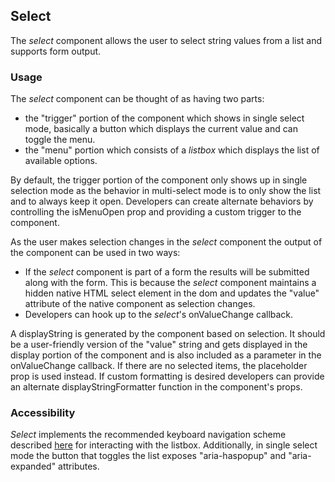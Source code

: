 ## Select
The *select* component allows the user to select string values from a list and supports form output.

### Usage
The *select* component can be thought of as having two parts:
- the "trigger" portion of the component which shows in single select mode, basically a button which displays the current value and can toggle the menu.
- the "menu" portion which consists of a *listbox* which displays the list of available options.

By default, the trigger portion of the component only shows up in single selection mode as the behavior in multi-select mode is to only show the list and to always keep it open. Developers can create alternate behaviors by controlling the isMenuOpen prop and providing a custom trigger to the component.

As the user makes selection changes in the *select* component the output of the component can be used in two ways:
- If the *select* component is part of a form the results will be submitted along with the form. This is because the *select* component maintains a hidden native HTML select element in the dom and updates the "value" attribute of the native component as selection changes.
- Developers can hook up to the *select*'s onValueChange callback.

A displayString is generated by the component based on selection.  It should be a user-friendly version of the "value" string and gets displayed in the display portion of the component and is also included as a parameter in the onValueChange callback. If there are no selected items, the placeholder prop is used instead. If custom formatting is desired developers can provide an alternate displayStringFormatter function in the component's props. 

### Accessibility
*Select* implements the recommended keyboard navigation scheme described [here](https://www.w3.org/TR/wai-aria-practices-1.1/#Listbox) for interacting with the listbox.  Additionally, in single select mode the button that toggles the list exposes "aria-haspopup" and "aria-expanded" attributes.
